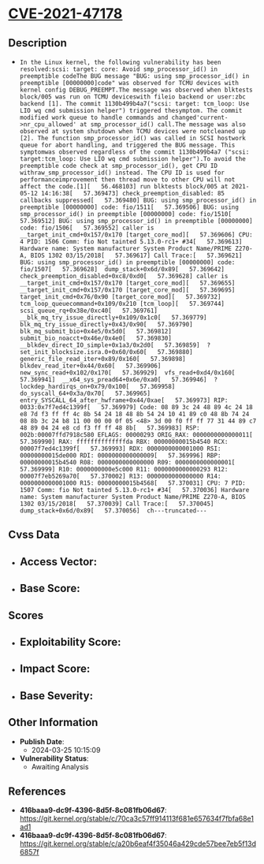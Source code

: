 
# [CVE-2021-47178](https://cve.mitre.org/cgi-bin/cvename.cgi?name=CVE-2021-47178)

## Description

- `In the Linux kernel, the following vulnerability has been resolved:scsi: target: core: Avoid smp_processor_id() in preemptible codeThe BUG message "BUG: using smp_processor_id() in preemptible [00000000]code" was observed for TCMU devices with kernel config DEBUG_PREEMPT.The message was observed when blktests block/005 was run on TCMU deviceswith fileio backend or user:zbc backend [1]. The commit 1130b499b4a7("scsi: target: tcm_loop: Use LIO wq cmd submission helper") triggered thesymptom. The commit modified work queue to handle commands and changed'current->nr_cpu_allowed' at smp_processor_id() call.The message was also observed at system shutdown when TCMU devices were notcleaned up [2]. The function smp_processor_id() was called in SCSI hostwork queue for abort handling, and triggered the BUG message. This symptomwas observed regardless of the commit 1130b499b4a7 ("scsi: target:tcm_loop: Use LIO wq cmd submission helper").To avoid the preemptible code check at smp_processor_id(), get CPU ID withraw_smp_processor_id() instead. The CPU ID is used for performanceimprovement then thread move to other CPU will not affect the code.[1][   56.468103] run blktests block/005 at 2021-05-12 14:16:38[   57.369473] check_preemption_disabled: 85 callbacks suppressed[   57.369480] BUG: using smp_processor_id() in preemptible [00000000] code: fio/1511[   57.369506] BUG: using smp_processor_id() in preemptible [00000000] code: fio/1510[   57.369512] BUG: using smp_processor_id() in preemptible [00000000] code: fio/1506[   57.369552] caller is __target_init_cmd+0x157/0x170 [target_core_mod][   57.369606] CPU: 4 PID: 1506 Comm: fio Not tainted 5.13.0-rc1+ #34[   57.369613] Hardware name: System manufacturer System Product Name/PRIME Z270-A, BIOS 1302 03/15/2018[   57.369617] Call Trace:[   57.369621] BUG: using smp_processor_id() in preemptible [00000000] code: fio/1507[   57.369628]  dump_stack+0x6d/0x89[   57.369642]  check_preemption_disabled+0xc8/0xd0[   57.369628] caller is __target_init_cmd+0x157/0x170 [target_core_mod][   57.369655]  __target_init_cmd+0x157/0x170 [target_core_mod][   57.369695]  target_init_cmd+0x76/0x90 [target_core_mod][   57.369732]  tcm_loop_queuecommand+0x109/0x210 [tcm_loop][   57.369744]  scsi_queue_rq+0x38e/0xc40[   57.369761]  __blk_mq_try_issue_directly+0x109/0x1c0[   57.369779]  blk_mq_try_issue_directly+0x43/0x90[   57.369790]  blk_mq_submit_bio+0x4e5/0x5d0[   57.369812]  submit_bio_noacct+0x46e/0x4e0[   57.369830]  __blkdev_direct_IO_simple+0x1a3/0x2d0[   57.369859]  ? set_init_blocksize.isra.0+0x60/0x60[   57.369880]  generic_file_read_iter+0x89/0x160[   57.369898]  blkdev_read_iter+0x44/0x60[   57.369906]  new_sync_read+0x102/0x170[   57.369929]  vfs_read+0xd4/0x160[   57.369941]  __x64_sys_pread64+0x6e/0xa0[   57.369946]  ? lockdep_hardirqs_on+0x79/0x100[   57.369958]  do_syscall_64+0x3a/0x70[   57.369965]  entry_SYSCALL_64_after_hwframe+0x44/0xae[   57.369973] RIP: 0033:0x7f7ed4c1399f[   57.369979] Code: 08 89 3c 24 48 89 4c 24 18 e8 7d f3 ff ff 4c 8b 54 24 18 48 8b 54 24 10 41 89 c0 48 8b 74 24 08 8b 3c 24 b8 11 00 00 00 0f 05 <48> 3d 00 f0 ff ff 77 31 44 89 c7 48 89 04 24 e8 cd f3 ff ff 48 8b[   57.369983] RSP: 002b:00007ffd7918c580 EFLAGS: 00000293 ORIG_RAX: 0000000000000011[   57.369990] RAX: ffffffffffffffda RBX: 00000000015b4540 RCX: 00007f7ed4c1399f[   57.369993] RDX: 0000000000001000 RSI: 00000000015de000 RDI: 0000000000000009[   57.369996] RBP: 00000000015b4540 R08: 0000000000000000 R09: 0000000000000001[   57.369999] R10: 0000000000e5c000 R11: 0000000000000293 R12: 00007f7eb5269a70[   57.370002] R13: 0000000000000000 R14: 0000000000001000 R15: 00000000015b4568[   57.370031] CPU: 7 PID: 1507 Comm: fio Not tainted 5.13.0-rc1+ #34[   57.370036] Hardware name: System manufacturer System Product Name/PRIME Z270-A, BIOS 1302 03/15/2018[   57.370039] Call Trace:[   57.370045]  dump_stack+0x6d/0x89[   57.370056]  ch---truncated---`

## Cvss Data

- **Access Vector**:
  - 
- **Base Score**:
  - 

## Scores

- **Exploitability Score**:
  - 
- **Impact Score**:
  - 
- **Base Severity**:
  - 

## Other Information

- **Publish Date**:
  - 2024-03-25 10:15:09
- **Vulnerability Status**:
  - Awaiting Analysis

## References

- **416baaa9-dc9f-4396-8d5f-8c081fb06d67**: https://git.kernel.org/stable/c/70ca3c57ff914113f681e657634f7fbfa68e1ad1
- **416baaa9-dc9f-4396-8d5f-8c081fb06d67**: https://git.kernel.org/stable/c/a20b6eaf4f35046a429cde57bee7eb5f13d6857f
